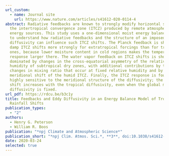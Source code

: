 ```yaml
---
url_custom:
  - name: Journal site
    url: https://www.nature.com/articles/s41612-020-0114-4
abstract: Radiative feedbacks are known to strongly modify horizontal shifts of
  the intertropical convergence zone (ITCZ) produced by remote atmospheric
  energy sources. This study uses a one-dimensional moist energy balance model
  to understand how radiative feedbacks and the structure of an imposed eddy
  diffusivity can influence such ITCZ shifts. The Planck feedback is shown to
  damp ITCZ shifts more strongly for extratropical forcings than for tropical
  ones, because lower moisture content in cold regions makes the temperature
  response larger there. The water vapor feedback on ITCZ shifts is shown to be
  dominated by changes in the cross-equatorial asymmetry of the relative
  humidity of subtropical dry zones, with additional contributions by the
  changes in mixing ratio that occur at fixed relative humidity and by the
  meridional shift of the humid ITCZ. Finally, the ITCZ response is found to be
  highly sensitive to the meridional structure of the diffusivity; the ITCZ
  shift increases with the tropical diffusivity, even when the global mean
  diffusivity is fixed.
url_pdf: https://rdcu.be/b3c1y
title: Feedbacks and Eddy Diffusivity in an Energy Balance Model of Tropical
  Rainfall Shifts
publication_types:
  - "2"
authors:
  - Henry G. Peterson
  - William R. Boos
publication: "*npj Climate and Atmospheric Science*"
publication_short: "*npj Clim. Atmos. Sci.*, **3**, doi:10.1038/s41612-020-0114-4"
date: 2020-03-24
selected: true
---
```

